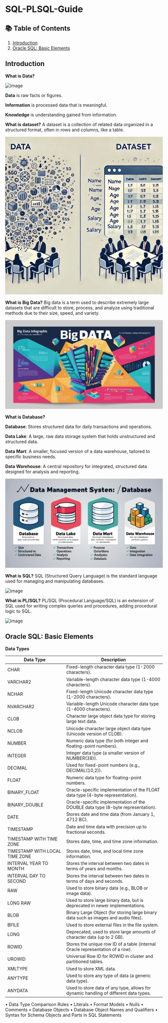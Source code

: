 # SQL-PLSQL-Guide

## 📚 Table of Contents
1. [Introduction](#introduction)
2. [Oracle SQL: Basic Elements](#oracle-sql-basic-elements)

## Introduction

**What is Data?**

![image](https://github.com/user-attachments/assets/92a6b470-d97c-416a-85a3-dc5c945b202b)

**Data** is raw facts or figures.

**Information** is processed data that is meaningful.

**Knowledge** is understanding gained from information.

**What is dataset?** A dataset is a collection of related data organized in a structured format, often in rows and columns, like a table.

![image](https://raw.githubusercontent.com/lalagarali/SQL-PLSQL-Guide/refs/heads/main/43E5890B-0DB1-439D-B26C-91716842BD82.png)

**What is Big Data?** Big data is a term used to describe extremely large datasets that are difficult to store, process, and analyze using traditional methods due to their size, speed, and variety.

![image](https://raw.githubusercontent.com/lalagarali/SQL-PLSQL-Guide/refs/heads/main/IMG_6041.jpeg)

**What is Database?**

**Database**: Stores structured data for daily transactions and operations.

**Data Lake**: A large, raw data storage system that holds unstructured and structured data.

**Data Mart**: A smaller, focused version of a data warehouse, tailored to specific business needs.

**Data Warehouse**: A central repository for integrated, structured data designed for analysis and reporting.

![image](https://raw.githubusercontent.com/lalagarali/SQL-PLSQL-Guide/refs/heads/main/IMG_6046.jpeg)

**What is SQL?** SQL (Structured Query Language) is the standard language used for managing and manipulating databases.

![image](https://github.com/user-attachments/assets/ba989f99-6e85-4813-9cf5-d4dbfca66532)

**What is PL/SQL?** PL/SQL (Procedural Language/SQL) is an extension of SQL used for writing complex queries and procedures, adding procedural logic to SQL.

![image](https://github.com/user-attachments/assets/3f1e3e40-2758-4960-9d79-2d6c788b9f58)

## Oracle SQL: Basic Elements

**Data Types**

| **Data Type**  | **Description**                                                                                                          |
|-----------------------------------|--------------------------------------------------------------------------------------------------------------------------|
| CHAR                             | Fixed-length character data type (1-2000 characters).                                                                    |
| VARCHAR2                         | Variable-length character data type (1-4000 characters).                                                                  |
| NCHAR                            | Fixed-length Unicode character data type (1-2000 characters).                                                            |
| NVARCHAR2                        | Variable-length Unicode character data type (1-4000 characters).                                                          |
| CLOB                             | Character large object data type for storing large text data.                                                             |
| NCLOB                            | Unicode character large object data type (Unicode version of CLOB).                                                       |
| NUMBER                           | Numeric data type (for both integer and floating-point numbers).                                                           |
| INTEGER                          | Integer data type (a smaller version of NUMBER(38)).                                                                       |
| DECIMAL                          | Used for fixed-point numbers (e.g., DECIMAL(10,2)).                                                                        |
| FLOAT                            | Numeric data type for floating-point numbers.                                                                             |
| BINARY_FLOAT                     | Oracle-specific implementation of the FLOAT data type (4-byte representation).                                            |
| BINARY_DOUBLE                    | Oracle-specific implementation of the DOUBLE data type (8-byte representation).                                          |
| DATE                             | Stores date and time data (from January 1, 4712 BC).                                                                       |
| TIMESTAMP                        | Date and time data with precision up to fractional seconds.                                                                |
| TIMESTAMP WITH TIME ZONE         | Stores date, time, and time zone information.                                                                              |
| TIMESTAMP WITH LOCAL TIME ZONE   | Stores date, time, and local time zone information.                                                                       |
| INTERVAL YEAR TO MONTH           | Stores the interval between two dates in terms of years and months.                                                        |
| INTERVAL DAY TO SECOND           | Stores the interval between two dates in terms of days and seconds.                                                        |
| RAW                              | Used to store binary data (e.g., BLOB or image data).                                                                     |
| LONG RAW                         | Used to store large binary data, but is deprecated in newer implementations.                                               |
| BLOB                             | Binary Large Object (for storing large binary data such as images and audio files).                                       |
| BFILE                            | Used to store external files in the file system.                                                                           |
| LONG                             | Deprecated, used to store large amounts of character data (up to 2 GB).                                                   |
| ROWID                            | Stores the unique row ID of a table (internal Oracle representation of a row).                                            |
| UROWID                           | Universal Row ID for ROWID in cluster and partitioned tables.                                                             |
| XMLTYPE                          | Used to store XML data.                                                                                                   |
| ANYTYPE                          | Used to store any type of data (a generic data type).                                                                     |
| ANYDATA                          | Used to store data of any type, allows for dynamic handling of different data types.                                      |


• Data Type Comparison Rules
• Literals
• Format Models
• Nulls
• Comments
• Database Objects
• Database Object Names and Qualifiers
• Syntax for Schema Objects and Parts in SQL Statements








